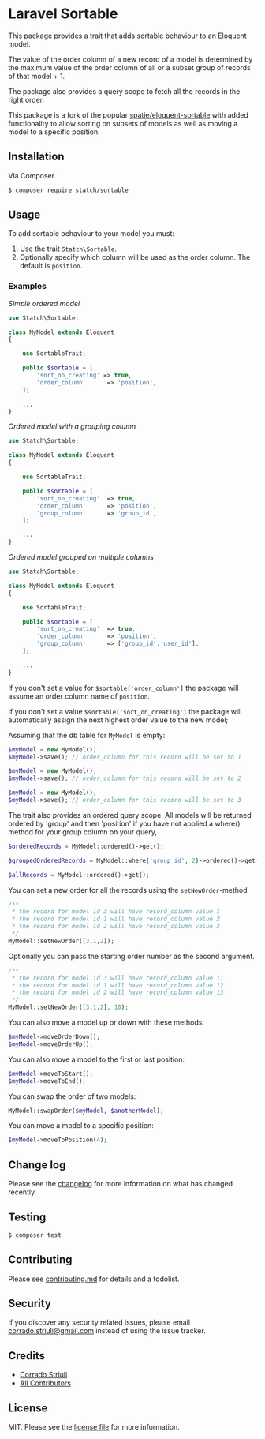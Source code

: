 # Laravel Sortable

This package provides a trait that adds sortable behaviour to an Eloquent model.

The value of the order column of a new record of a model is determined by the maximum value of the order column of all or a subset group of records of that model + 1.

The package also provides a query scope to fetch all the records in the right order.

This package is a fork of the popular [spatie/eloquent-sortable](https://github.com/spatie/eloquent-sortable) with added functionality to allow sorting on subsets of models as well as moving a model to a specific position.

## Installation

Via Composer

``` bash
$ composer require statch/sortable
```

## Usage

To add sortable behaviour to your model you must:

1. Use the trait `Statch\Sortable`.
2. Optionally specify which column will be used as the order column. The default is `position`.

### Examples

*Simple ordered model*

```php
use Statch\Sortable;

class MyModel extends Eloquent
{

    use SortableTrait;

    public $sortable = [
        'sort_on_creating' => true,
        'order_column'      => 'position',
    ];

    ...
}
```

*Ordered model with a grouping column*

```php
use Statch\Sortable;

class MyModel extends Eloquent
{

    use SortableTrait;

    public $sortable = [
        'sort_on_creating'  => true,
        'order_column'      => 'position',
        'group_column'      => 'group_id',
    ];

    ...
}
```

*Ordered model grouped on multiple columns*

```php
use Statch\Sortable;

class MyModel extends Eloquent
{

    use SortableTrait;

    public $sortable = [
        'sort_on_creating'  => true,
        'order_column'      => 'position',
        'group_column'      => ['group_id','user_id'],
    ];

    ...
}
```

If you don't set a value for `$sortable['order_column']` the package will assume an order column name of `position`.

If you don't set a value `$sortable['sort_on_creating']` the package will automatically assign the next highest order value to the new model;

Assuming that the db table for `MyModel` is empty:

```php
$myModel = new MyModel();
$myModel->save(); // order_column for this record will be set to 1

$myModel = new MyModel();
$myModel->save(); // order_column for this record will be set to 2

$myModel = new MyModel();
$myModel->save(); // order_column for this record will be set to 3
```

The trait also provides an ordered query scope. All models will be returned ordered by 'group' and then 'position' if you have not applied a where() method for your group column on your query,

```php
$orderedRecords = MyModel::ordered()->get();

$groupedOrderedRecords = MyModel::where('group_id', 2)->ordered()->get();

$allRecords = MyModel::ordered()->get();
```

You can set a new order for all the records using the `setNewOrder`-method

```php
/**
 * the record for model id 3 will have record_column value 1
 * the record for model id 1 will have record_column value 2
 * the record for model id 2 will have record_column value 3
 */
MyModel::setNewOrder([3,1,2]);
```

Optionally you can pass the starting order number as the second argument.

```php
/**
 * the record for model id 3 will have record_column value 11
 * the record for model id 1 will have record_column value 12
 * the record for model id 2 will have record_column value 13
 */
MyModel::setNewOrder([3,1,2], 10);
```

You can also move a model up or down with these methods:

```php
$myModel->moveOrderDown();
$myModel->moveOrderUp();
```

You can also move a model to the first or last position:

```php
$myModel->moveToStart();
$myModel->moveToEnd();
```

You can swap the order of two models:

```php
MyModel::swapOrder($myModel, $anotherModel);
```

You can move a model to a specific position:

```php
$myModel->moveToPosition(4);
```



## Change log

Please see the [changelog](changelog.md) for more information on what has changed recently.

## Testing

``` bash
$ composer test
```

## Contributing

Please see [contributing.md](contributing.md) for details and a todolist.

## Security

If you discover any security related issues, please email corrado.striuli@gmail.com instead of using the issue tracker.

## Credits

- [Corrado Striuli][link-author]
- [All Contributors][link-contributors]

## License

MIT. Please see the [license file](license.md) for more information.

[link-author]: https://bitbucket.com/statch
[link-contributors]: ../../contributors
